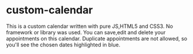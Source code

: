 # custom-calendar
This is a custom calendar written with pure JS,HTML5 and CSS3.
No framework or library was used.
You can save,edit and delete your appointments on this calendar.
Duplicate appointments are not allowed, so you'll see the chosen dates highlighted in blue.
